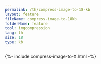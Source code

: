 ```yaml
---
permalink: /th/compress-image-to-18-kb
layout: feature
fileName: compress-image-to-18kb
folderName: feature
tool: imgcompression
lang: th
size: 18
type: kb
---
```


{%- include compress-image-to-X.html -%}
